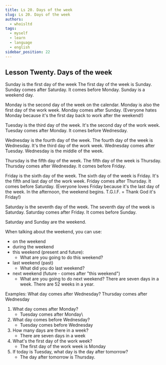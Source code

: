 ```yaml
---
title: Ls 20. Days of the week
slug: Ls 20. Days of the week
authors:
  - whoisltd
tags:
  - myself
  - learn
  - language
  - english
sidebar_position: 22
---
```

## Lesson Twenty. Days of the week

Sunday is the first day of the week
The first day of the week is Sunday.
Sunday comes after Saturday.
It comes before Monday.
Sunday is a weekend day.

Monday is the second day of the week on the calendar.
Monday is also the first day of the work week.
Monday comes after Sunday.
(Everyone hates Monday because it's the first day back to work after the weekend!)

Tuesday is the third day of the week.
It's the second day of the work week.
Tuesday comes after Monday.
It comes before Wednesday.

Wednesday is the fourth day of the week.
The fourth day of the week is Wednesday.
It's the third day of the work week.
Wednesday comes after Tuesday.
Wednesday is the middle of the week.

Thursday is the fifth day of the week.
The fifth day of the week is Thursday.
Thursday comes after Wednesday.
It comes before Friday.

Friday is the sixth day of the week.
The sixth day of the week is Friday. It's the fifth and last day of the work week.
Friday comes after Thursday.
It comes before Saturday.
(Everyone loves Friday because it's the last day of the week. In the afternoon, the weekend begins. T.G.I.F. = Thank God it's Friday!)

Saturday is the seventh day of the week.
 The seventh day of the week is Saturday.
 Saturday comes after Friday.
 It comes before Sunday.

Saturday and Sunday are the weekend.

When talking about the weekend, you can use:
- on the weekend
- during the weekend
- this weekend (present and future):
	- What are you going to do this weekend?
- last weekend (past)
	- What did you do last weekend?
- next weekend (future - comes after "this weekend")
	- What are you going to do next weekend?
There are seven days in a week.
There are 52 weeks in a year.

Examples:
What day comes after Wednesday?
Thursday comes after Wednesday

1. What day comes after Monday?
	- Tuesday comes after Monday\
2. What day comes before Wednesday?
	- Tuesday comes before Wednesday
3. How many days are there in a week?
	- There are seven days in a week
4. What's the first day of the work week?
	- The first day of the work week is Monday
5. If today is Tuesday, what day is the day after tomorrow?
	- The day after tomorrow is Thursday. 